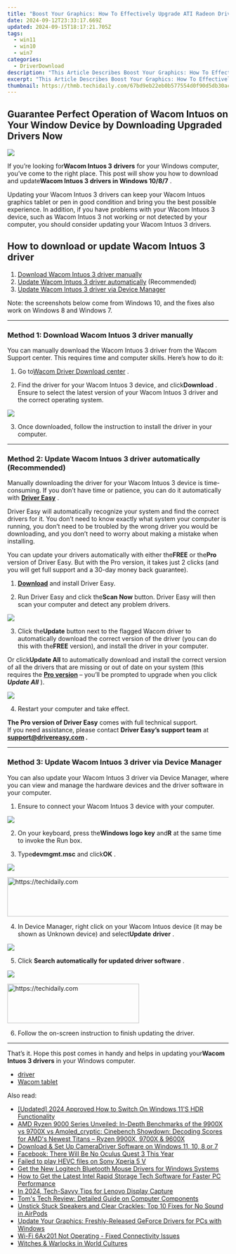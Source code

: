 ```yaml
---
title: "Boost Your Graphics: How To Effectively Upgrade ATI Radeon Drivers on Windows Systems"
date: 2024-09-12T23:33:17.669Z
updated: 2024-09-15T18:17:21.705Z
tags:
  - win11
  - win10
  - win7
categories:
  - DriverDownload
description: "This Article Describes Boost Your Graphics: How To Effectively Upgrade ATI Radeon Drivers on Windows Systems"
excerpt: "This Article Describes Boost Your Graphics: How To Effectively Upgrade ATI Radeon Drivers on Windows Systems"
thumbnail: https://thmb.techidaily.com/67bd9eb22eb0b577554d0f90d5db30aca97e4f163bbbccbbc666c03d517f249c.jpg
---
```


## Guarantee Perfect Operation of Wacom Intuos on Your Window Device by Downloading Upgraded Drivers Now

![](https://images.drivereasy.com/wp-content/uploads/2018/07/img_5b42d8220eb99.jpg)

 If you’re looking for**Wacom Intuos 3** **drivers** for your Windows computer, you’ve come to the right place. This post will show you how to download and update**Wacom Intuos 3 drivers in Windows 10/8/7** .

 Updating your Wacom Intuos 3 drivers can keep your Wacom Intuos graphics tablet or pen in good condition and bring you the best possible experience. In addition, if you have problems with your Wacom Intuos 3 device, such as Wacom Intuos 3 not working or not detected by your computer, you should consider updating your Wacom Intuos 3 drivers.

## How to download or update Wacom Intuos 3 driver

1. [Download Wacom Intuos 3 driver manually](https://tools.techidaily.com/drivereasy/download/)
2. [Update Wacom Intuos 3 driver automatically](https://tools.techidaily.com/drivereasy/download/) (Recommended)
3. [Update Wacom Intuos 3 driver via Device Manager](https://tools.techidaily.com/drivereasy/download/)

 Note: the screenshots below come from Windows 10, and the fixes also work on Windows 8 and Windows 7.

---

### Method 1: Download Wacom Intuos 3 driver manually

 You can manually download the Wacom Intuos 3 driver from the Wacom Support center. This requires time and computer skills. Here’s how to do it:

 1) Go to[Wacom Driver Download center](https://www.wacom.com/en/support/product-support/drivers) .

 2) Find the driver for your Wacom Intuos 3 device, and click**Download** . Ensure to select the latest version of your Wacom Intuos 3 driver and the correct operating system.

![](https://images.drivereasy.com/wp-content/uploads/2018/07/img_5b42d9ae523b1.jpg)

 3) Once downloaded, follow the instruction to install the driver in your computer.

---

### Method 2: Update Wacom Intuos 3 driver automatically (Recommended)

 Manually downloading the driver for your Wacom Intuos 3 device is time-consuming. If you don’t have time or patience, you can do it automatically with **[Driver Easy](https://tools.techidaily.com/drivereasy/download/)**  .

 Driver Easy will automatically recognize your system and find the correct drivers for it. You don’t need to know exactly what system your computer is running, you don’t need to be troubled by the wrong driver you would be downloading, and you don’t need to worry about making a mistake when installing.

 You can update your drivers automatically with either the**FREE** or the**Pro** version of Driver Easy. But with the Pro version, it takes just 2 clicks (and you will get full support and a 30-day money back guarantee).

 1) **[Download](https://tools.techidaily.com/drivereasy/download/)**  and install Driver Easy.

 2) Run Driver Easy and click the**Scan Now** button. Driver Easy will then scan your computer and detect any problem drivers.

![](https://images.drivereasy.com/wp-content/uploads/2018/07/img_5b42da4d1eebe.jpg)

 3) Click the**Update** button next to the flagged Wacom driver to automatically download the correct version of the driver (you can do this with the**FREE** version), and install the driver in your computer.

 Or click**Update All** to automatically download and install the correct version of all the drivers that are missing or out of date on your system (this requires the **[Pro version](https://tools.techidaily.com/drivereasy/download/)**  – you’ll be prompted to upgrade when you click **_Update All_** ).

![](https://images.drivereasy.com/wp-content/uploads/2018/07/img_5b42db9c022f6.jpg)

 4) Restart your computer and take effect.

**The Pro version of Driver Easy** comes with full technical support.  
 If you need assistance, please contact **Driver Easy’s support team** at **[support@drivereasy.com](https://tools.techidaily.com/drivereasy/download/) .**

---

### Method 3: Update Wacom Intuos 3 driver via Device Manager

 You can also update your Wacom Intuos 3 driver via Device Manager, where you can view and manage the hardware devices and the driver software in your computer.

 1) Ensure to connect your Wacom Intuos 3 device with your computer.

![](https://images.drivereasy.com/wp-content/uploads/2017/09/img_59b0b16974940.png)

 2) On your keyboard, press the**Windows logo key** and**R** at the same time to invoke the Run box.

 3) Type**devmgmt.msc** and click**OK** .

![](https://images.drivereasy.com/wp-content/uploads/2018/07/img_5b42dbe1ba6a6.png)

<!-- affiliate ads begin -->
<a href="https://25home.pxf.io/c/5597632/2123481/16836" target="_top" id="2123481">
  <img src="//a.impactradius-go.com/display-ad/16836-2123481" border="0" alt="https://techidaily.com" width="720" height="90"/>
</a>
<img height="0" width="0" src="https://25home.pxf.io/i/5597632/2123481/16836" style="position:absolute;visibility:hidden;" border="0" />
<!-- affiliate ads end -->

 4) In Device Manager, right click on your Wacom Intuos device (it may be shown as Unknown device) and select**Update** **driver** .

![](https://images.drivereasy.com/wp-content/uploads/2018/06/img_5b17a789b323b.png)

5) Click **Search automatically for updated driver software** .

![](https://images.drivereasy.com/wp-content/uploads/2018/07/img_5b42dc1c9e9af.png)

<!-- affiliate ads begin -->
<a href="https://25home.pxf.io/c/5597632/2123478/16836" target="_top" id="2123478">
  <img src="//a.impactradius-go.com/display-ad/16836-2123478" border="0" alt="https://techidaily.com" width="300" height="90"/>
</a>
<img height="0" width="0" src="https://25home.pxf.io/i/5597632/2123478/16836" style="position:absolute;visibility:hidden;" border="0" />
<!-- affiliate ads end -->

 6) Follow the on-screen instruction to finish updating the driver.

---

 That’s it. Hope this post comes in handy and helps in updating your**Wacom Intuos 3 drivers** in your Windows computer.

* [driver](https://tools.techidaily.com/drivereasy/download/)
* [Wacom tablet](https://tools.techidaily.com/drivereasy/download/)

<ins class="adsbygoogle"
     style="display:block"
     data-ad-format="autorelaxed"
     data-ad-client="ca-pub-7571918770474297"
     data-ad-slot="1223367746"></ins>

<ins class="adsbygoogle"
     style="display:block"
     data-ad-client="ca-pub-7571918770474297"
     data-ad-slot="8358498916"
     data-ad-format="auto"
     data-full-width-responsive="true"></ins>

<span class="atpl-alsoreadstyle">Also read:</span>
<div><ul>
<li><a href="https://vp-tips.techidaily.com/updated-2024-approved-how-to-switch-on-windows-11s-hdr-functionality/"><u>[Updated] 2024 Approved How to Switch On Windows 11'S HDR Functionality</u></a></li>
<li><a href="https://hardware-help.techidaily.com/amd-ryzen-9000-series-unveiled-in-depth-benchmarks-of-the-9900x-vs-9700x-vs-amoledcryptic-cinebench-showdown-decoding-scores-for-amds-newest-titans-ryzen-9976/"><u>AMD Ryzen 9000 Series Unveiled: In-Depth Benchmarks of the 9900X vs 9700X vs Amoled_cryptic: Cinebench Showdown: Decoding Scores for AMD's Newest Titans – Ryzen 9900X, 9700X & 9600X</u></a></li>
<li><a href="https://hardware-help.techidaily.com/download-and-set-up-cameradriver-software-on-windows-11-10-8-or-7/"><u>Download & Set Up CameraDriver Software on Windows 11, 10, 8 or 7</u></a></li>
<li><a href="https://facebook.techidaily.com/facebook-there-will-be-no-oculus-quest-3-this-year/"><u>Facebook: There Will Be No Oculus Quest 3 This Year</u></a></li>
<li><a href="https://phone-solutions.techidaily.com/failed-to-play-hevc-files-on-sony-xperia-5-v-by-aiseesoft-video-converter-play-hevc-video-on-android/"><u>Failed to play HEVC files on Sony Xperia 5 V</u></a></li>
<li><a href="https://hardware-help.techidaily.com/get-the-new-logitech-bluetooth-mouse-drivers-for-windows-systems/"><u>Get the New Logitech Bluetooth Mouse Drivers for Windows Systems</u></a></li>
<li><a href="https://hardware-help.techidaily.com/how-to-get-the-latest-intel-rapid-storage-tech-software-for-faster-pc-performance/"><u>How to Get the Latest Intel Rapid Storage Tech Software for Faster PC Performance</u></a></li>
<li><a href="https://video-capture.techidaily.com/in-2024-tech-savvy-tips-for-lenovo-display-capture/"><u>In 2024, Tech-Savvy Tips for Lenovo Display Capture</u></a></li>
<li><a href="https://hardware-help.techidaily.com/toms-tech-review-detailed-guide-on-computer-components/"><u>Tom's Tech Review: Detailed Guide on Computer Components</u></a></li>
<li><a href="https://fox-that.techidaily.com/unstick-stuck-speakers-and-clear-crackles-top-10-fixes-for-no-sound-in-airpods/"><u>Unstick Stuck Speakers and Clear Crackles: Top 10 Fixes for No Sound in AirPods</u></a></li>
<li><a href="https://hardware-help.techidaily.com/update-your-graphics-freshly-released-geforce-drivers-for-pcs-with-windows/"><u>Update Your Graphics: Freshly-Released GeForce Drivers for PCs with Windows</u></a></li>
<li><a href="https://driver-error.techidaily.com/wi-fi-6ax201-not-operating-fixed-connectivity-issues/"><u>Wi-Fi 6Ax201 Not Operating - Fixed Connectivity Issues</u></a></li>
<li><a href="https://mondly-stories.techidaily.com/witches-and-warlocks-in-world-cultures/"><u>Witches & Warlocks in World Cultures</u></a></li>
</ul></div>


